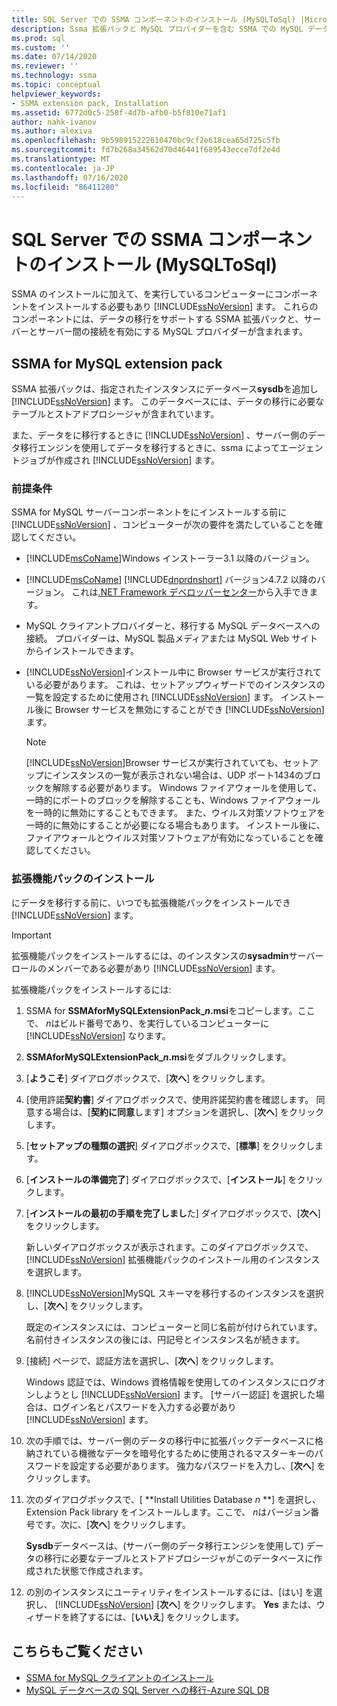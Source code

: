 ```yaml
---
title: SQL Server での SSMA コンポーネントのインストール (MySQLToSql) |Microsoft Docs
description: Ssma 拡張パックと MySQL プロバイダーを含む SSMA での MySQL データベースの変換をサポートするために、SQL Server を実行するサーバーにコンポーネントをインストールします。
ms.prod: sql
ms.custom: ''
ms.date: 07/14/2020
ms.reviewer: ''
ms.technology: ssma
ms.topic: conceptual
helpviewer_keywords:
- SSMA extension pack, Installation
ms.assetid: 6772d0c5-258f-4d7b-afb0-b5f810e71af1
author: nahk-ivanov
ms.author: alexiva
ms.openlocfilehash: 9b598915222610470bc9cf2e618cea65d725c5fb
ms.sourcegitcommit: fd7b268a34562d70d46441f689543ecce7df2e4d
ms.translationtype: MT
ms.contentlocale: ja-JP
ms.lasthandoff: 07/16/2020
ms.locfileid: "86411280"
---
```

# <a name="installing-ssma-components-on-sql-server-mysqltosql"></a>SQL Server での SSMA コンポーネントのインストール (MySQLToSql)

SSMA のインストールに加えて、を実行しているコンピューターにコンポーネントをインストールする必要もあり [!INCLUDE[ssNoVersion](../../includes/ssnoversion-md.md)] ます。 これらのコンポーネントには、データの移行をサポートする SSMA 拡張パックと、サーバーとサーバー間の接続を有効にする MySQL プロバイダーが含まれます。

## <a name="ssma-for-mysql-extension-pack"></a>SSMA for MySQL extension pack

SSMA 拡張パックは、指定されたインスタンスにデータベース**sysdb**を追加し [!INCLUDE[ssNoVersion](../../includes/ssnoversion-md.md)] ます。 このデータベースには、データの移行に必要なテーブルとストアドプロシージャが含まれています。

また、データをに移行するときに [!INCLUDE[ssNoVersion](../../includes/ssnoversion-md.md)] 、サーバー側のデータ移行エンジンを使用してデータを移行するときに、ssma によってエージェントジョブが作成され [!INCLUDE[ssNoVersion](../../includes/ssnoversion-md.md)] ます。

### <a name="prerequisites"></a>前提条件

SSMA for MySQL サーバーコンポーネントをにインストールする前に [!INCLUDE[ssNoVersion](../../includes/ssnoversion-md.md)] 、コンピューターが次の要件を満たしていることを確認してください。

- [!INCLUDE[msCoName](../../includes/msconame_md.md)]Windows インストーラー3.1 以降のバージョン。
- [!INCLUDE[msCoName](../../includes/msconame_md.md)] [!INCLUDE[dnprdnshort](../../includes/dnprdnshort_md.md)] バージョン4.7.2 以降のバージョン。 これは[.NET Framework デベロッパーセンター](https://go.microsoft.com/fwlink/?LinkId=48882)から入手できます。
- MySQL クライアントプロバイダーと、移行する MySQL データベースへの接続。 プロバイダーは、MySQL 製品メディアまたは MySQL Web サイトからインストールできます。
- [!INCLUDE[ssNoVersion](../../includes/ssnoversion-md.md)]インストール中に Browser サービスが実行されている必要があります。 これは、セットアップウィザードでのインスタンスの一覧を設定するために使用され [!INCLUDE[ssNoVersion](../../includes/ssnoversion-md.md)] ます。 インストール後に Browser サービスを無効にすることができ [!INCLUDE[ssNoVersion](../../includes/ssnoversion-md.md)] ます。  

  > [!NOTE]
  > [!INCLUDE[ssNoVersion](../../includes/ssnoversion-md.md)]Browser サービスが実行されていても、セットアップにインスタンスの一覧が表示されない場合は、UDP ポート1434のブロックを解除する必要があります。 Windows ファイアウォールを使用して、一時的にポートのブロックを解除することも、Windows ファイアウォールを一時的に無効にすることもできます。 また、ウイルス対策ソフトウェアを一時的に無効にすることが必要になる場合もあります。 インストール後に、ファイアウォールとウイルス対策ソフトウェアが有効になっていることを確認してください。

### <a name="installing-the-extension-pack"></a>拡張機能パックのインストール

にデータを移行する前に、いつでも拡張機能パックをインストールでき [!INCLUDE[ssNoVersion](../../includes/ssnoversion-md.md)] ます。

> [!IMPORTANT]
> 拡張機能パックをインストールするには、のインスタンスの**sysadmin**サーバーロールのメンバーである必要があり [!INCLUDE[ssNoVersion](../../includes/ssnoversion-md.md)] ます。

拡張機能パックをインストールするには:

1. SSMA for **SSMAforMySQLExtensionPack_*n*.msi**をコピーします。ここで、 *n*はビルド番号であり、を実行しているコンピューターに [!INCLUDE[ssNoVersion](../../includes/ssnoversion-md.md)] なります。
2. **SSMAforMySQLExtensionPack_*n*.msi**をダブルクリックします。
3. [**ようこそ**] ダイアログボックスで、[**次へ**] をクリックします。
4. [使用許諾**契約書**] ダイアログボックスで、使用許諾契約書を確認します。 同意する場合は、[**契約に同意**します] オプションを選択し、[**次へ**] をクリックします。
5. [**セットアップの種類の選択**] ダイアログボックスで、[**標準**] をクリックします。
6. [**インストールの準備完了**] ダイアログボックスで、[**インストール**] をクリックします。
7. [**インストールの最初の手順を完了しまし**た] ダイアログボックスで、[**次へ**] をクリックします。

   新しいダイアログボックスが表示されます。このダイアログボックスで、 [!INCLUDE[ssNoVersion](../../includes/ssnoversion-md.md)] 拡張機能パックのインストール用のインスタンスを選択します。
  
8. [!INCLUDE[ssNoVersion](../../includes/ssnoversion-md.md)]MySQL スキーマを移行するのインスタンスを選択し、[**次へ**] をクリックします。
  
   既定のインスタンスには、コンピューターと同じ名前が付けられています。 名前付きインスタンスの後には、円記号とインスタンス名が続きます。

9. [接続] ページで、認証方法を選択し、[**次へ**] をクリックします。
  
    Windows 認証では、Windows 資格情報を使用してのインスタンスにログオンしようとし [!INCLUDE[ssNoVersion](../../includes/ssnoversion-md.md)] ます。 [サーバー認証] を選択した場合は、ログイン名とパスワードを入力する必要があり [!INCLUDE[ssNoVersion](../../includes/ssnoversion-md.md)] ます。

10. 次の手順では、サーバー側のデータの移行中に拡張パックデータベースに格納されている機微なデータを暗号化するために使用されるマスターキーのパスワードを設定する必要があります。 強力なパスワードを入力し、[**次へ**] をクリックします。

11. 次のダイアログボックスで、[ **Install Utilities Database *n* **] を選択し、Extension Pack library をインストールします。ここで、 *n*はバージョン番号です。次に、[**次へ**] をクリックします。

    **Sysdb**データベースは、(サーバー側のデータ移行エンジンを使用して) データの移行に必要なテーブルとストアドプロシージャがこのデータベースに作成された状態で作成されます。

12. の別のインスタンスにユーティリティをインストールするには、[はい] を選択し、 [!INCLUDE[ssNoVersion](../../includes/ssnoversion-md.md)] [**次へ**] をクリックします。 **Yes** または、ウィザードを終了するには、[**いいえ**] をクリックします。

## <a name="see-also"></a>こちらもご覧ください

- [SSMA for MySQL クライアントのインストール](../../ssma/mysql/installing-ssma-for-mysql-client-mysqltosql.md)
- [MySQL データベースの SQL Server への移行-Azure SQL DB](../../ssma/mysql/migrating-mysql-databases-to-sql-server-azure-sql-db-mysqltosql.md)
